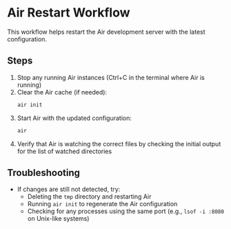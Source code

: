 # Air Restart Workflow

This workflow helps restart the Air development server with the latest configuration.

## Steps

1. Stop any running Air instances (Ctrl+C in the terminal where Air is running)
2. Clear the Air cache (if needed):
   ```bash
   air init
   ```
3. Start Air with the updated configuration:
   ```bash
   air
   ```
4. Verify that Air is watching the correct files by checking the initial output for the list of watched directories

## Troubleshooting

- If changes are still not detected, try:
  - Deleting the `tmp` directory and restarting Air
  - Running `air init` to regenerate the Air configuration
  - Checking for any processes using the same port (e.g., `lsof -i :8080` on Unix-like systems)
